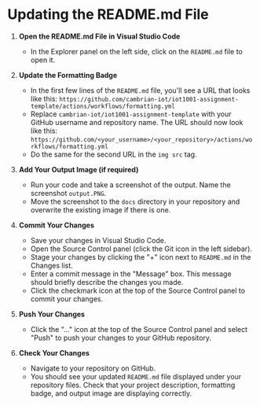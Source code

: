 # Updating the README.md File

1. **Open the README.md File in Visual Studio Code**
   - In the Explorer panel on the left side, click on the `README.md` file to open it.

2. **Update the Formatting Badge**
   - In the first few lines of the `README.md` file, you'll see a URL that looks like this: `https://github.com/cambrian-iot/iot1001-assignment-template/actions/workflows/formatting.yml`
   - Replace `cambrian-iot/iot1001-assignment-template` with your GitHub username and repository name. The URL should now look like this: `https://github.com/<your_username>/<your_repository>/actions/workflows/formatting.yml`
   - Do the same for the second URL in the `img src` tag.

3. **Add Your Output Image (if required)**
   - Run your code and take a screenshot of the output. Name the screenshot `output.PNG`.
   - Move the screenshot to the `docs` directory in your repository and overwrite the existing image if there is one.

4. **Commit Your Changes**
   - Save your changes in Visual Studio Code.
   - Open the Source Control panel (click the Git icon in the left sidebar).
   - Stage your changes by clicking the "+" icon next to `README.md` in the Changes list.
   - Enter a commit message in the "Message" box. This message should briefly describe the changes you made.
   - Click the checkmark icon at the top of the Source Control panel to commit your changes.

5. **Push Your Changes**
   - Click the "..." icon at the top of the Source Control panel and select "Push" to push your changes to your GitHub repository.

6. **Check Your Changes**
   - Navigate to your repository on GitHub.
   - You should see your updated `README.md` file displayed under your repository files. Check that your project description, formatting badge, and output image are displaying correctly.
